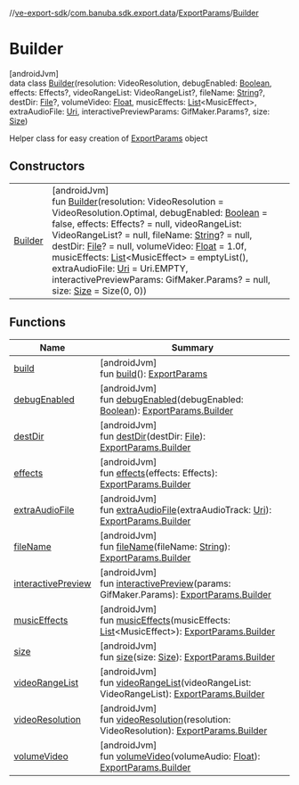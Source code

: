 //[ve-export-sdk](../../../../index.md)/[com.banuba.sdk.export.data](../../index.md)/[ExportParams](../index.md)/[Builder](index.md)

# Builder

[androidJvm]\
data class [Builder](index.md)(resolution: VideoResolution, debugEnabled: [Boolean](https://kotlinlang.org/api/latest/jvm/stdlib/kotlin/-boolean/index.html), effects: Effects?, videoRangeList: VideoRangeList?, fileName: [String](https://kotlinlang.org/api/latest/jvm/stdlib/kotlin/-string/index.html)?, destDir: [File](https://developer.android.com/reference/kotlin/java/io/File.html)?, volumeVideo: [Float](https://kotlinlang.org/api/latest/jvm/stdlib/kotlin/-float/index.html), musicEffects: [List](https://kotlinlang.org/api/latest/jvm/stdlib/kotlin.collections/-list/index.html)&lt;MusicEffect&gt;, extraAudioFile: [Uri](https://developer.android.com/reference/kotlin/android/net/Uri.html), interactivePreviewParams: GifMaker.Params?, size: [Size](https://developer.android.com/reference/kotlin/android/util/Size.html))

Helper class for easy creation of [ExportParams](../index.md) object

## Constructors

| | |
|---|---|
| [Builder](-builder.md) | [androidJvm]<br>fun [Builder](-builder.md)(resolution: VideoResolution = VideoResolution.Optimal, debugEnabled: [Boolean](https://kotlinlang.org/api/latest/jvm/stdlib/kotlin/-boolean/index.html) = false, effects: Effects? = null, videoRangeList: VideoRangeList? = null, fileName: [String](https://kotlinlang.org/api/latest/jvm/stdlib/kotlin/-string/index.html)? = null, destDir: [File](https://developer.android.com/reference/kotlin/java/io/File.html)? = null, volumeVideo: [Float](https://kotlinlang.org/api/latest/jvm/stdlib/kotlin/-float/index.html) = 1.0f, musicEffects: [List](https://kotlinlang.org/api/latest/jvm/stdlib/kotlin.collections/-list/index.html)&lt;MusicEffect&gt; = emptyList(), extraAudioFile: [Uri](https://developer.android.com/reference/kotlin/android/net/Uri.html) = Uri.EMPTY, interactivePreviewParams: GifMaker.Params? = null, size: [Size](https://developer.android.com/reference/kotlin/android/util/Size.html) = Size(0, 0)) |

## Functions

| Name | Summary |
|---|---|
| [build](build.md) | [androidJvm]<br>fun [build](build.md)(): [ExportParams](../index.md) |
| [debugEnabled](debug-enabled.md) | [androidJvm]<br>fun [debugEnabled](debug-enabled.md)(debugEnabled: [Boolean](https://kotlinlang.org/api/latest/jvm/stdlib/kotlin/-boolean/index.html)): [ExportParams.Builder](index.md) |
| [destDir](dest-dir.md) | [androidJvm]<br>fun [destDir](dest-dir.md)(destDir: [File](https://developer.android.com/reference/kotlin/java/io/File.html)): [ExportParams.Builder](index.md) |
| [effects](effects.md) | [androidJvm]<br>fun [effects](effects.md)(effects: Effects): [ExportParams.Builder](index.md) |
| [extraAudioFile](extra-audio-file.md) | [androidJvm]<br>fun [extraAudioFile](extra-audio-file.md)(extraAudioTrack: [Uri](https://developer.android.com/reference/kotlin/android/net/Uri.html)): [ExportParams.Builder](index.md) |
| [fileName](file-name.md) | [androidJvm]<br>fun [fileName](file-name.md)(fileName: [String](https://kotlinlang.org/api/latest/jvm/stdlib/kotlin/-string/index.html)): [ExportParams.Builder](index.md) |
| [interactivePreview](interactive-preview.md) | [androidJvm]<br>fun [interactivePreview](interactive-preview.md)(params: GifMaker.Params): [ExportParams.Builder](index.md) |
| [musicEffects](music-effects.md) | [androidJvm]<br>fun [musicEffects](music-effects.md)(musicEffects: [List](https://kotlinlang.org/api/latest/jvm/stdlib/kotlin.collections/-list/index.html)&lt;MusicEffect&gt;): [ExportParams.Builder](index.md) |
| [size](size.md) | [androidJvm]<br>fun [size](size.md)(size: [Size](https://developer.android.com/reference/kotlin/android/util/Size.html)): [ExportParams.Builder](index.md) |
| [videoRangeList](video-range-list.md) | [androidJvm]<br>fun [videoRangeList](video-range-list.md)(videoRangeList: VideoRangeList): [ExportParams.Builder](index.md) |
| [videoResolution](video-resolution.md) | [androidJvm]<br>fun [videoResolution](video-resolution.md)(resolution: VideoResolution): [ExportParams.Builder](index.md) |
| [volumeVideo](volume-video.md) | [androidJvm]<br>fun [volumeVideo](volume-video.md)(volumeAudio: [Float](https://kotlinlang.org/api/latest/jvm/stdlib/kotlin/-float/index.html)): [ExportParams.Builder](index.md) |
